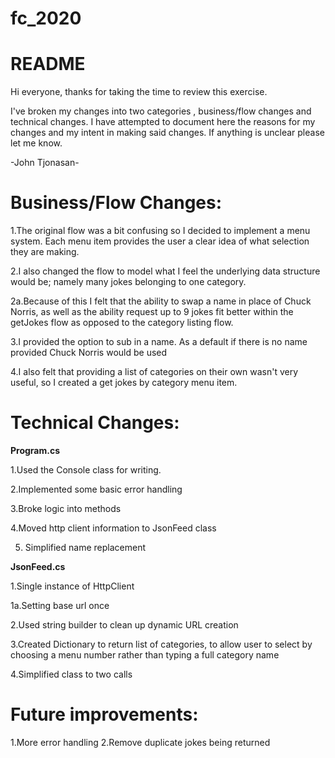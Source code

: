 # fc_2020
# README #

Hi everyone, thanks for taking the time to review this exercise.

I've broken my changes into two categories , business/flow changes and technical changes. I have attempted to document here the reasons for my changes and my intent in making said changes.
If anything is unclear please let me know.

-John Tjonasan-

<h1>Business/Flow Changes:</h1>

1.The original flow was a bit confusing so I decided to implement a menu system. Each menu item provides the user a clear idea of what selection they are making.

2.I also changed the flow to model what I feel the underlying data structure would be; namely many jokes belonging to one category.

2a.Because of this I  felt that the ability to swap a name in place of Chuck Norris, as well as the ability request up to 9 jokes fit better within the getJokes flow as opposed to the category listing flow.

3.I provided the option to sub in a name. As a default if there is no name provided Chuck Norris would be used

4.I also felt that providing a list of categories on their own wasn't very useful, so I created a get jokes by category menu item.


<h1>Technical Changes:</h1>

<b>Program.cs</b>

1.Used the Console class for writing.

2.Implemented some basic error handling

3.Broke logic into methods

4.Moved http client information to JsonFeed class

5. Simplified name replacement

<b>JsonFeed.cs</b>

1.Single instance of HttpClient

1a.Setting base url once

2.Used string builder to clean up dynamic URL creation

3.Created Dictionary to return list of categories, to allow user to select by choosing a menu number rather than typing a full category name

4.Simplified class to two calls

<h1>Future improvements:</h1>

1.More error handling
2.Remove duplicate jokes being returned

